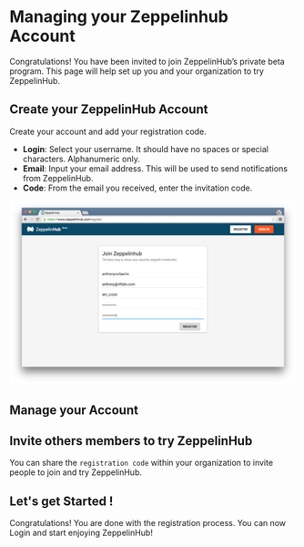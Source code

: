 # Managing your Zeppelinhub Account
Congratulations! You have been invited to join ZeppelinHub’s private beta program. This page will help set up you and your organization to try ZeppelinHub.

## Create your ZeppelinHub Account
Create your account and add your registration code.

 * **Login**: Select your username. It should have no spaces or special characters. Alphanumeric only.
 * **Email**: Input your email address. This will be used to send notifications from ZeppelinHub.
 * **Code**: From the email you received, enter the invitation code.
<img class="img-responsive" src="../img/invitation_code.png" width="900"/>

## Manage your Account

## Invite others members to try ZeppelinHub
You can share the `registration code` within your organization to invite people to join and try ZeppelinHub.

## Let's get Started !
Congratulations! You are done with the registration process. You can now Login and start enjoying ZeppelinHub!
